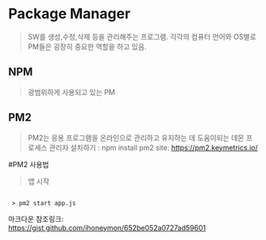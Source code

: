Package Manager
=============
> SW를 생성,수정,삭제 등을 관리해주는 프로그램.
> 각각의 컴퓨터 언어와 OS별로 PM들은 굉장히 중요한 역할을 하고 있음. 

NPM
-------------
> 광범위하게 사용되고 있는 PM

PM2
-------------
> PM2는 응용 프로그램을 온라인으로 관리하고 유지하는 데 도움이되는 데몬 프로세스 관리자 
> 설치하기 : npm install pm2 
> site: https://pm2.keymetrics.io/

#PM2 사용법
> 앱 시작
<pre><code>
 > pm2 start app.js
</code></pre>


마크다운 참조링크: https://gist.github.com/ihoneymon/652be052a0727ad59601